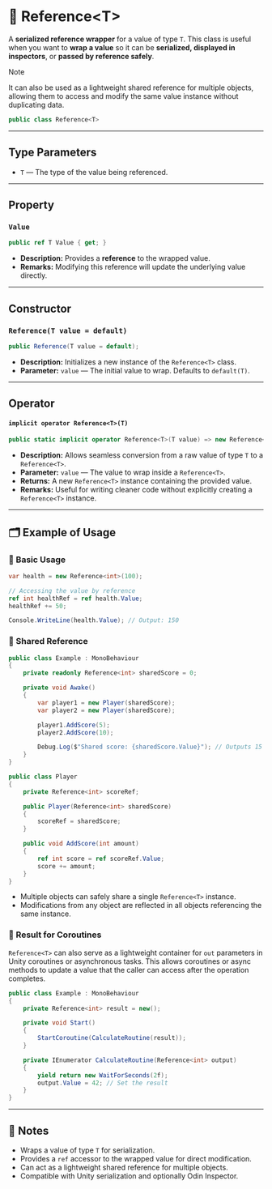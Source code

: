 # 🧩 Reference&lt;T&gt;

A **serialized reference wrapper** for a value of type `T`. This class is useful when you want to **wrap a value** so it can be **serialized, displayed in inspectors**, or **passed by reference safely**.

> [!NOTE]
> It can also be used as a lightweight shared reference for multiple objects, allowing them to access and modify the same value instance without duplicating data.

```csharp
public class Reference<T>
```

---

## Type Parameters

- `T` — The type of the value being referenced.

---

## Property

### `Value`
```csharp
public ref T Value { get; }
```
- **Description:** Provides a **reference** to the wrapped value.
- **Remarks:** Modifying this reference will update the underlying value directly.

---

## Constructor

### `Reference(T value = default)`
```csharp
public Reference(T value = default);
```
- **Description:** Initializes a new instance of the `Reference<T>` class.
- **Parameter:** `value` — The initial value to wrap. Defaults to `default(T)`.

---

## Operator

#### `implicit operator Reference<T>(T)`
```csharp
public static implicit operator Reference<T>(T value) => new Reference<T>(value);
```
- **Description:** Allows seamless conversion from a raw value of type `T` to a `Reference<T>`.
- **Parameter:** `value` — The value to wrap inside a `Reference<T>`.
- **Returns:** A new `Reference<T>` instance containing the provided value.
- **Remarks:** Useful for writing cleaner code without explicitly creating a `Reference<T>` instance.

---

## 🗂 Example of Usage

### 🔹 Basic Usage
```csharp
var health = new Reference<int>(100);

// Accessing the value by reference
ref int healthRef = ref health.Value;
healthRef += 50;

Console.WriteLine(health.Value); // Output: 150
```

### 🔹 Shared Reference
```csharp
public class Example : MonoBehaviour
{
    private readonly Reference<int> sharedScore = 0;

    private void Awake()
    {
        var player1 = new Player(sharedScore);
        var player2 = new Player(sharedScore);

        player1.AddScore(5);
        player2.AddScore(10);

        Debug.Log($"Shared score: {sharedScore.Value}"); // Outputs 15
    }
}

public class Player
{
    private Reference<int> scoreRef;

    public Player(Reference<int> sharedScore)
    {
        scoreRef = sharedScore;
    }

    public void AddScore(int amount)
    {
        ref int score = ref scoreRef.Value;
        score += amount;
    }
}
```
- Multiple objects can safely share a single `Reference<T>` instance.
- Modifications from any object are reflected in all objects referencing the same instance.

### 🔹 Result for Coroutines
`Reference<T>` can also serve as a lightweight container for `out` parameters in Unity coroutines or asynchronous tasks. This allows coroutines or async methods to update a value that the caller can access after the operation completes.

```csharp
public class Example : MonoBehaviour
{
    private Reference<int> result = new();

    private void Start()
    {
        StartCoroutine(CalculateRoutine(result));
    }

    private IEnumerator CalculateRoutine(Reference<int> output)
    {
        yield return new WaitForSeconds(2f);
        output.Value = 42; // Set the result
    }
}
```
---

## 📝 Notes
- Wraps a value of type `T` for serialization.
- Provides a `ref` accessor to the wrapped value for direct modification.
- Can act as a lightweight shared reference for multiple objects.
- Compatible with Unity serialization and optionally Odin Inspector.